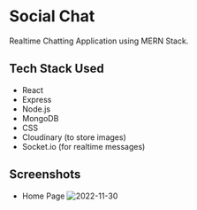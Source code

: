 
# Social Chat

Realtime Chatting Application using MERN Stack.

## Tech Stack Used

- React
- Express
- Node.js
- MongoDB
- CSS
- Cloudinary (to store images)
- Socket.io (for realtime messages)

## Screenshots
- Home Page
![2022-11-30](https://user-images.githubusercontent.com/91322195/204748483-a2bad5b0-6fbd-4752-8f09-14d3185f11c9.png)

